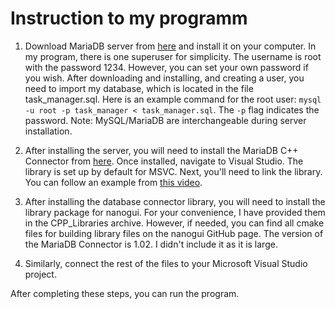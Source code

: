 # Instruction to my programm


1. Download MariaDB server from [here](https://mariadb.org/download/?t=mariadb&p=mariadb&r=11.0.4&os=windows&cpu=x86_64&pkg=msi&m=icam) and install it on your computer. In my program, there is one superuser for simplicity. The username is root with the password 1234. However, you can set your own password if you wish. After downloading and installing, and creating a user, you need to import my database, which is located in the file task_manager.sql. Here is an example command for the root user: `mysql -u root -p task_manager < task_manager.sql`. The `-p` flag indicates the password. Note: MySQL/MariaDB are interchangeable during server installation.

2. After installing the server, you will need to install the MariaDB C++ Connector from [here](https://mariadb.com/downloads/connectors/connectors-data-access/cpp-connector). Once installed, navigate to Visual Studio. The library is set up by default for MSVC. Next, you'll need to link the library. You can follow an example from [this video](https://www.youtube.com/watch?v=NLv8WV43TuA&t=48s).

3. After installing the database connector library, you will need to install the library package for nanogui. For your convenience, I have provided them in the CPP_Libraries archive. However, if needed, you can find all cmake files for building library files on the nanogui GitHub page. The version of the MariaDB Connector is 1.02. I didn't include it as it is large.

4. Similarly, connect the rest of the files to your Microsoft Visual Studio project.

After completing these steps, you can run the program.
